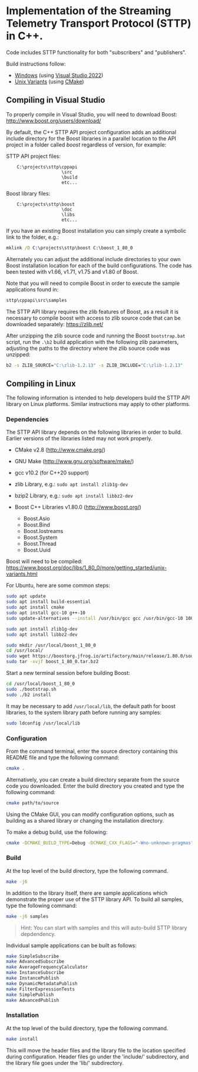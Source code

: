 # Implementation of the Streaming Telemetry Transport Protocol (STTP) in C++.

Code includes STTP functionality for both "subscribers" and "publishers".

Build instructions follow:

* [Windows](#compiling-in-visual-studio) (using [Visual Studio 2022](https://visualstudio.microsoft.com/vs/community/))
* [Unix Variants](#compiling-in-linux) (using [CMake](https://cmake.org/))

## Compiling in Visual Studio

To properly compile in Visual Studio, you will need to download Boost:
    http://www.boost.org/users/download/

By default, the C++ STTP API project configuration adds an additional include
directory for the Boost libraries in a parallel location to the API project in
a folder called _boost_ regardless of version, for example:

STTP API project files:
```
    C:\projects\sttp\cppapi
                     \src
                     \build
                     etc...
```
Boost library files:
```
    C:\projects\sttp\boost
                     \doc
                     \libs
                     etc...
```

If you have an existing Boost installation you can simply create a symbolic
link to the folder, e.g.:
```cmd
mklink /D C:\projects\sttp\boost C:\boost_1_80_0
```

Alternately you can adjust the additional include directories to your own
Boost installation location for each of the build configurations. The code
has been tested with v1.66, v1.71, v1.75 and v1.80 of Boost.

Note that you will need to compile Boost in order to execute the sample
applications found in:
```cmd
sttp\cppapi\src\samples
```

The STTP API library requires the zlib features of Boost, as a result it is necessary
to compile boost with access to zlib source code that can be downloaded separately:
https://zlib.net/

After unzipping the zlib source code and running the Boost `bootstrap.bat` script,
run  the `.\b2` build application with the following zlib parameters, adjusting
the paths to the directory where the zlib source code was unzipped:
```cmd
b2 -s ZLIB_SOURCE="C:\zlib-1.2.13" -s ZLIB_INCLUDE="C:\zlib-1.2.13"
```

## Compiling in Linux

The following information is intended to help developers build the STTP API
library on Linux platforms. Similar instructions may apply to other platforms.

### Dependencies

The STTP API library depends on the following libraries in order to build.
Earlier versions of the libraries listed may not work properly.

* CMake v2.8 (http://www.cmake.org/)

* GNU Make (http://www.gnu.org/software/make/)

* gcc v10.2 (for C++20 support)

* zlib Library, e.g.: `sudo apt install zlib1g-dev`

* bzip2 Library, e.g.: `sudo apt install libbz2-dev`

* Boost C++ Libraries v1.80.0 (http://www.boost.org/)
    - Boost.Asio
    - Boost.Bind
    - Boost.Iostreams
    - Boost.System
    - Boost.Thread
    - Boost.Uuid

Boost will need to be compiled:
https://www.boost.org/doc/libs/1_80_0/more/getting_started/unix-variants.html

For Ubuntu, here are some common steps:

```bash
sudo apt update
sudo apt install build-essential
sudo apt install cmake
sudo apt install gcc-10 g++-10
sudo update-alternatives --install /usr/bin/gcc gcc /usr/bin/gcc-10 100 --slave /usr/bin/g++ g++ /usr/bin/g++-10 --slave /usr/bin/gcov gcov /usr/bin/gcov-10

sudo apt install zlib1g-dev
sudo apt install libbz2-dev

sudo mkdir /usr/local/boost_1_80_0
cd /usr/local/
sudo wget https://boostorg.jfrog.io/artifactory/main/release/1.80.0/source/boost_1_80_0.tar.bz2
sudo tar -xvjf boost_1_80_0.tar.bz2
```

Start a new terminal session before building Boost:

```bash
cd /usr/local/boost_1_80_0
sudo ./bootstrap.sh
sudo ./b2 install
```

It may be necessary to add `/usr/local/lib`, the default path for boost libraries,
to the system library path before running any samples:

```bash
sudo ldconfig /usr/local/lib
```

### Configuration

From the command terminal, enter the source directory containing this
README file and type the following command:

```bash
cmake .
```

Alternatively, you can create a build directory separate from the
source code you downloaded. Enter the build directory you created
and type the following command:

```bash
cmake path/to/source
```

Using the CMake GUI, you can modify configuration options, such as
building as a shared library or changing the installation directory.

To make a debug build, use the following:

```bash
cmake -DCMAKE_BUILD_TYPE=Debug -DCMAKE_CXX_FLAGS="-Wno-unknown-pragmas"
```

### Build

At the top level of the build directory, type the following command.

```bash
make -j6
```

In addition to the library itself, there are sample applications which
demonstrate the proper use of the STTP library API. To build all samples,
type the following command:

```bash
make -j6 samples
```
> Hint: You can start with samples and this will auto-build STTP library depdendency.

Individual sample applications can be built as follows:

```bash
make SimpleSubscribe
make AdvancedSubscribe
make AverageFrequencyCalculator
make InstanceSubscribe
make InstancePublish
make DynamicMetadataPublish
make FilterExpressionTests
make SimplePublish
make AdvancedPublish
```

### Installation

At the top level of the build directory, type the following command.

```bash
make install
```

This will move the header files and the library file to the location
specified during configuration. Header files go under the 'include/'
subdirectory, and the library file goes under the 'lib/' subdirectory.
